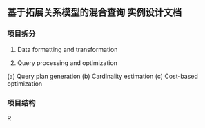 ## 基于拓展关系模型的混合查询 实例设计文档

### 项目拆分
1. Data formatting and transformation

2. Query processing and optimization 

  (a) Query plan generation
  (b) Cardinality estimation
  (c) Cost-based optimization



### 项目结构

R